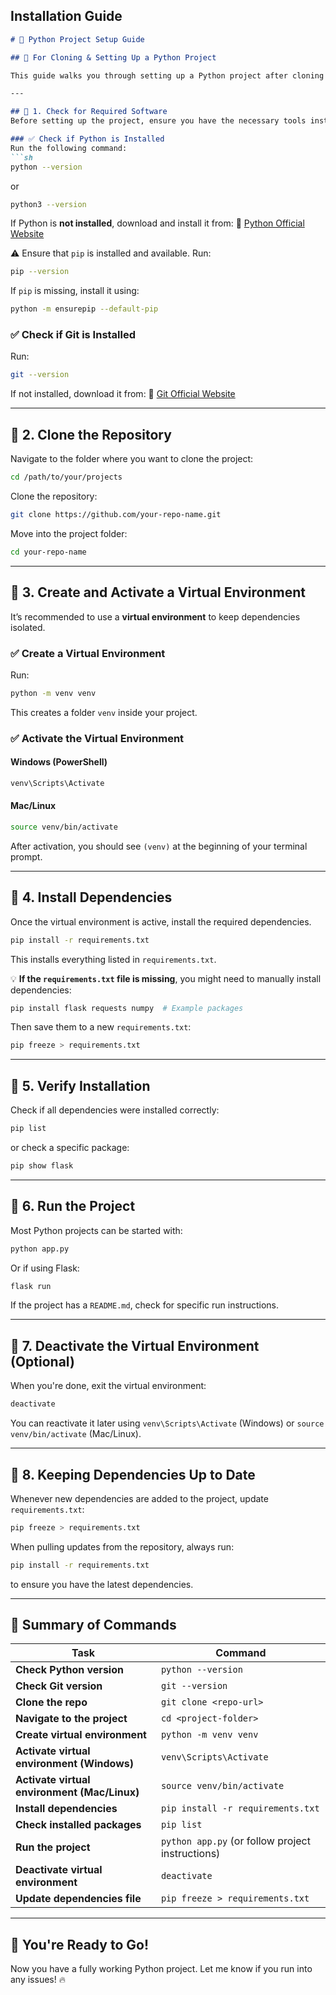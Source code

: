 ## Installation Guide
```markdown
# 🚀 Python Project Setup Guide

## 📌 For Cloning & Setting Up a Python Project

This guide walks you through setting up a Python project after cloning it from a repository.

---

## 📌 1. Check for Required Software
Before setting up the project, ensure you have the necessary tools installed.

### ✅ Check if Python is Installed
Run the following command:
```sh
python --version
```
or
```sh
python3 --version
```
If Python is **not installed**, download and install it from:
🔗 [Python Official Website](https://www.python.org/downloads/)

⚠️ Ensure that `pip` is installed and available. Run:
```sh
pip --version
```
If `pip` is missing, install it using:
```sh
python -m ensurepip --default-pip
```

### ✅ Check if Git is Installed
Run:
```sh
git --version
```
If not installed, download it from:
🔗 [Git Official Website](https://git-scm.com/downloads)

---

## 📌 2. Clone the Repository
Navigate to the folder where you want to clone the project:
```sh
cd /path/to/your/projects
```
Clone the repository:
```sh
git clone https://github.com/your-repo-name.git
```
Move into the project folder:
```sh
cd your-repo-name
```

---

## 📌 3. Create and Activate a Virtual Environment
It’s recommended to use a **virtual environment** to keep dependencies isolated.

### ✅ Create a Virtual Environment
Run:
```sh
python -m venv venv
```
This creates a folder `venv` inside your project.

### ✅ Activate the Virtual Environment
#### **Windows (PowerShell)**
```sh
venv\Scripts\Activate
```
#### **Mac/Linux**
```sh
source venv/bin/activate
```
After activation, you should see `(venv)` at the beginning of your terminal prompt.

---

## 📌 4. Install Dependencies
Once the virtual environment is active, install the required dependencies.
```sh
pip install -r requirements.txt
```
This installs everything listed in `requirements.txt`.

💡 **If the `requirements.txt` file is missing**, you might need to manually install dependencies:
```sh
pip install flask requests numpy  # Example packages
```
Then save them to a new `requirements.txt`:
```sh
pip freeze > requirements.txt
```

---

## 📌 5. Verify Installation
Check if all dependencies were installed correctly:
```sh
pip list
```
or check a specific package:
```sh
pip show flask
```

---

## 📌 6. Run the Project
Most Python projects can be started with:
```sh
python app.py
```
Or if using Flask:
```sh
flask run
```
If the project has a `README.md`, check for specific run instructions.

---

## 📌 7. Deactivate the Virtual Environment (Optional)
When you're done, exit the virtual environment:
```sh
deactivate
```
You can reactivate it later using `venv\Scripts\Activate` (Windows) or `source venv/bin/activate` (Mac/Linux).

---

## 📌 8. Keeping Dependencies Up to Date
Whenever new dependencies are added to the project, update `requirements.txt`:
```sh
pip freeze > requirements.txt
```
When pulling updates from the repository, always run:
```sh
pip install -r requirements.txt
```
to ensure you have the latest dependencies.

---

## 🎯 Summary of Commands
| Task                                         | Command                                          |
| -------------------------------------------- | ------------------------------------------------ |
| **Check Python version**                     | `python --version`                               |
| **Check Git version**                        | `git --version`                                  |
| **Clone the repo**                           | `git clone <repo-url>`                           |
| **Navigate to the project**                  | `cd <project-folder>`                            |
| **Create virtual environment**               | `python -m venv venv`                            |
| **Activate virtual environment (Windows)**   | `venv\Scripts\Activate`                          |
| **Activate virtual environment (Mac/Linux)** | `source venv/bin/activate`                       |
| **Install dependencies**                     | `pip install -r requirements.txt`                |
| **Check installed packages**                 | `pip list`                                       |
| **Run the project**                          | `python app.py` (or follow project instructions) |
| **Deactivate virtual environment**           | `deactivate`                                     |
| **Update dependencies file**                 | `pip freeze > requirements.txt`                  |

---

## 🚀 You're Ready to Go!
Now you have a fully working Python project. Let me know if you run into any issues! 🔥
```

